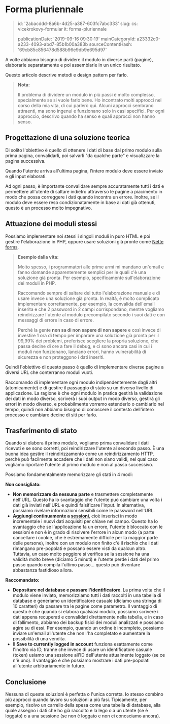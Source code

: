 Forma pluriennale
=================

> id: '2abacddd-8a6b-4d25-a387-603fc7abc333'
> slug:
> 	cs: vicekrokovy-formular
> 	it: forma-pluriennale
> 
> publicationDate: '2019-09-16 09:30:19'
> mainCategoryId: a23332c0-a233-4093-abd7-85b1b00a383b
> sourceContentHash: '69cb85c856478d588b96e9db9e695d97'

A volte abbiamo bisogno di dividere il modulo in diverse parti (pagine), elaborarle separatamente e poi assemblarle in un unico risultato.

Questo articolo descrive metodi e design pattern per farlo.

> **Nota:**
>
> Il problema di dividere un modulo in più passi è molto complesso, specialmente se si vuole farlo bene. Ho incontrato molti approcci nel corso della mia vita, di cui parlerò qui. Alcuni approcci sembrano attraenti, ma sono ingenui e funzionano solo in casi specifici. Per ogni approccio, descrivo quando ha senso e quali approcci non hanno senso.

Progettazione di una soluzione teorica
-------------------------

Di solito l'obiettivo è quello di ottenere i dati di base dal primo modulo sulla prima pagina, convalidarli, poi salvarli "da qualche parte" e visualizzare la pagina successiva.

Quando l'utente arriva all'ultima pagina, l'intero modulo deve essere inviato e gli input elaborati.

Ad ogni passo, è importante convalidare sempre accuratamente tutti i dati e permettere all'utente di saltare indietro attraverso le pagine a piacimento in modo che possa correggere i dati quando incontra un errore. Inoltre, se il modulo deve essere reso condizionatamente in base ai dati già ottenuti, questo è un processo molto impegnativo.

Attuazione dei moduli stessi
--------------------------------

Possiamo implementare noi stessi i singoli moduli in puro HTML e poi gestire l'elaborazione in PHP, oppure usare soluzioni già pronte come <a href="https://doc.nette.org/cs/3.0/forms">Nette forms</a>.

> **Esempio dalla vita:**
>
> Molto spesso, i programmatori alle prime armi mi mandano un'email e fanno domande apparentemente semplici per le quali c'è una soluzione già pronta. Per esempio, specificamente sull'elaborazione dei moduli in PHP.
>
> Raccomando sempre di saltare del tutto l'elaborazione manuale e di usare invece una soluzione già pronta. In realtà, è molto complicato implementare correttamente, per esempio, la convalida dell'email inserita e che 2 password in 2 campi corrispondano, mentre vogliamo reindirizzare l'utente al modulo precompilato secondo i suoi dati e con messaggi di errore in caso di errore.
>
> Perché la gente **non sa di non sapere di non sapere** e così invece di investire 1 ora di tempo per imparare una soluzione già pronta per il 99,99% dei problemi, preferisce scegliere la propria soluzione, che passa decine di ore a fare il debug, e ci sono ancora casi in cui i moduli non funzionano, lanciano errori, hanno vulnerabilità di sicurezza e non proteggono i dati inseriti.

Quindi l'obiettivo di questo passo è quello di implementare diverse pagine a diversi URL che conterranno moduli vuoti.

Raccomando di implementare ogni modulo indipendentemente dagli altri (atomicamente) e di gestire il passaggio di stato su un diverso livello di applicazione. La ragione è che ogni modulo in pratica gestirà la validazione dei dati in modo diverso, scriverà i suoi output in modo diverso, gestirà gli errori in modo diverso, e probabilmente vorremo estenderlo o cambiarlo nel tempo, quindi non abbiamo bisogno di conoscere il contesto dell'intero processo e cambiare decine di siti per farlo.

Trasferimento di stato
---------------

Quando si elabora il primo modulo, vogliamo prima convalidare i dati ricevuti e se sono corretti, poi reindirizzare l'utente al secondo passo. È una buona idea gestire il reindirizzamento come un reindirizzamento HTTP, perché può facilmente accadere che i dati non siano validi, nel qual caso vogliamo riportare l'utente al primo modulo e non al passo successivo.

Possiamo fondamentalmente memorizzare gli stati in 4 modi:

**Non consigliato:**

- **Non memorizzare da nessuna parte** e trasmettere completamente nell'URL. Questo ha lo svantaggio che l'utente può cambiare una volta i dati già inviati nell'URL e quindi falsificare l'input. In alternativa, possiamo rivelare informazioni sensibili come le password nell'URL.
- **Aggiungi continuamente a <a href="/sessioni">sessioni</a>**, cioè inserisci in modo incrementale i nuovi dati acquisiti per chiave nel campo. Questo ha lo svantaggio che se l'applicazione fa un errore, l'utente è bloccato con le sessioni e non è in grado di risolvere l'errore in alcun modo (a parte cancellare i cookie, che è estremamente difficile per la maggior parte delle persone), inoltre con un modulo non finito c'è il rischio che i dati rimangano pre-popolati e possano essere visti da qualcun altro. Tuttavia, un caso molto peggiore si verifica se la sessione ha una validità molto breve (diciamo 5 minuti) e l'utente perde i dati del primo passo quando compila l'ultimo passo... questo può diventare abbastanza fastidioso allora.

**Raccomandato:**

- **Depositare nel database e passare l'identificatore**. La prima volta che il modulo viene inviato, memorizziamo tutti i dati raccolti in una tabella di database e generiamo un identificatore casuale (diciamo una stringa di 10 caratteri) da passare tra le pagine come parametro. Il vantaggio di questo è che quando si elabora qualsiasi modulo, possiamo scrivere i dati appena recuperati e convalidati direttamente nella tabella, e in caso di fallimento, abbiamo dei backup fisici dei moduli analizzati e possiamo agire su di essi. Per esempio, quando un ordine è incompleto, possiamo inviare un'email all'utente che non l'ha completato e aumentare la possibilità di una vendita.
- Il **Save to currently logged in account** funziona esattamente come l'inoltro via ID, tranne che invece di usare un identificatore casuale (token) usiamo una sessione all'ID dell'utente attualmente loggato (se ce n'è uno). Il vantaggio è che possiamo mostrare i dati pre-popolati all'utente arbitrariamente in futuro.

Conclusione
-----

Nessuna di queste soluzioni è perfetta o l'unica corretta. Io stesso combino più approcci quando lavoro su soluzioni a più fasi. Tipicamente, per esempio, risolvo un carrello della spesa come una tabella di database, alla quale assegno i dati che ho già raccolto e la lego o a un utente (se è loggato) o a una sessione (se non è loggato e non ci conosciamo ancora).
